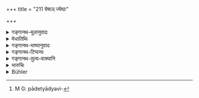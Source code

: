 +++
title = "211 येषाञ् ज्येष्ठः"

+++

<details><summary>गङ्गानथ-मूलानुवादः</summary>

If the eldest or the youngest of the brothers should be deprived of his shares,—or if either of them dies,—his share does not become lost.—(211)
</details>

<details><summary>मेधातिथिः</summary>

**येषां** भ्रातॄणां **ज्येष्ट्ःअः कनिष्ठो वा** भ्राता **अंशप्रदानाद् धीयते **। अंशप्रदानं विभागकालः । हीयते पातित्याद्यविभागार्थं[^५५९] च हेतुम् आसादयेत् । **म्रियेत** वा । **तस्य भागो न लुप्यते** । तस्येयं प्रतिपत्तिः ॥ ९.२११ ॥


[^५५९]:
     M G: pādetyādyavi-
</details>

<details><summary>गङ्गानथ-भाष्यानुवादः</summary>

If among the brothers, ‘*the eldest or the youngest*’ brother ‘should be
*deprived of his share*’—by being found to be debarred on account of
having become an out-east or stone such disability,—or ‘*if he
dies*’—‘*his share does not become lost*’;—how this share shall be
disposed of is explained in the following verse.—(211)
</details>

<details><summary>गङ्गानथ-टिप्पन्यः</summary>

‘*Hīyetāṃśapradānataḥ*,’—‘On account of having become an outcast and so
forth’ (Medhātithi),—‘by becoming an ascetic’ (Kullūka and Nandana),—‘by
having emigrated’ (Nandana),—‘by becoming an eunuch after the first
partition’ (Nārāyaṇa).

‘*Bhāgo na lupyate*.’—‘His share must not be divided by his co-parceners
among themselves’ (Nārāyaṇa); ‘the disposal of his share is prescribed
in the next verse’ (Medhātithi, Rāghavānanda).

This verse is quoted in *Mitākṣarā* (2. 139), which explains the meaning
as follows:—‘among united brothers, if, at the time of partition,
one—either the eldest or the middle or the youngest—should happen to be
disqualified from receiving his share—either by entering another stage
of life or by committing such heinous sins as the killing of a Brāhmaṇa,
or if he happen to die,—then his share is not lost, *i*. *e*., it has to
be set aside, and not divided among his co-parceners’.

It is quoted in *Madanapārijāta* (p. 678), which adds the same
explanation as *Mitākṣarā*; but as grounds of disqualification, it
mentions ‘entering of another life-stage or becoming an outcast’; it
adds that the next verse lays down what is to be done with the share
thus set aside.

It is quoted in *Aparārka* (p. 749), which explains ‘*amṣhapradāna*’ as
*partition*; and points out that ‘*hīyate*’ means disqualification by
reason of ‘renunciation’, ‘becoming an outcast’ and so forth; his share
however is not lost, does not disappear,—it has to be determined and
disposed of as laid down in the next verse.

It is quoted in *Vivādaratnākara* (p. 601), which explains as
follows:—‘Hence among united brothers, if anyone should take to
renunciation, or by some such cause become deprived of his share, or
should happen to die, his share does not disappear’;—and in *Dāyatattva*
(p. 55).

It is quoted in *Vyavahāramayūkha* (p. 67), which explains ‘*hīyate*’ as
‘by reason of entering another state or becoming an outcast—and in
*Parāśaramādhava* (Vyavahāra, p. 362), which adds the following
explanation:—‘Among united brothers, who are sons of different mothers,
if any one,—either the eldest or the middle or the youngest—should be
deprived of his share at the time of partition—by reason of his having
gone to a foreign country and such other causes—his share does not
disappear; it has to be set aside, and not divided among the
co-parceners.’
</details>

<details><summary>गङ्गानथ-तुल्य-वाक्यानि</summary>

**(verses 9.211-212)  
**

*Viṣṇu* (17.17).—‘A re-united co-parcener shall take the share of his
re-united co-parcener who has died without issue; and a uterine brother
that of his uterine brother; and they shall give the shares of their
deceased co-parceners and uterine brothers to the sons of the latter.’

*Yājñavalkya* (2.138).—‘Between two re-united co-parceners, if one
should die, the other shall take his share; hut in the event of a
posthumous son being born to the former, the living co-parcener shall
make over the dead father’s share to that son. Similarly in the case of
two re-united uterine brothers.’

*Bṛhaspati* (25.74-76).—‘When anyone brother should die, or anyhow
renounce worldly interests, his share is not lost; it is allotted to his
uterine brother. If there be a sister, she is entitled to a share of his
property. This is the law regarding the property of one destitute of
issue, and who has left no wife or father. When two co-parceners have
again become united, they shall mutually inherit their property.’

*Śaṅkha* (Vivādaratnākara, p. 603).—‘Among brothers, if anyone, without
issue, should renounce the world, or die,—the remaining brothers shall
divide among themselves all his property, except the *strīdhana*.’

*Kātyāyana* (Do., p. 605).—‘The shares of re-united co-parceners shall
be taken by re-united co-parceners; those of brothers living separately
by those living separately;—in both cases, if there is no wife or other
heir.’
</details>

<details><summary>भारुचिः</summary>

प्रोषितस्य मृतस्य वा भागम् उद्धृत्य ॥ ९.२११ ॥
</details>

<details><summary>Bühler</summary>

211	If the eldest or the youngest (brother) is deprived of his share, or if either of them dies, his share is not lost (to his immediate heirs).
</details>
